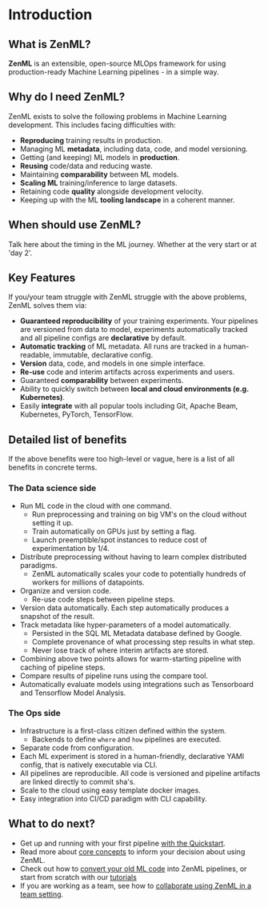 # Introduction

## What is ZenML?
**ZenML** is an extensible, open-source MLOps framework for using production-ready Machine Learning pipelines - in a simple way. 

## Why do I need ZenML?
ZenML exists to solve the following problems in Machine Learning development. This includes facing difficulties with:

* **Reproducing** training results in production.
* Managing ML **metadata**, including data, code, and model versioning.
* Getting (and keeping) ML models in **production**.
* **Reusing** code/data and reducing waste.
* Maintaining **comparability** between ML models.
* **Scaling ML** training/inference to large datasets.
* Retaining code **quality** alongside development velocity.
* Keeping up with the ML **tooling landscape** in a coherent manner.

## When should use ZenML?
Talk here about the timing in the ML journey. Whether at the very start or at 'day 2'.

## Key Features
If you/your team struggle with ZenML struggle with the above problems, ZenML solves them via:

* **Guaranteed reproducibility** of your training experiments. Your pipelines are versioned from data to model, 
  experiments automatically tracked and all pipeline configs are **declarative** by default.
* **Automatic tracking** of ML metadata. All runs are tracked in a human-readable, immutable, declarative config.
* **Version** data, code, and models in one simple interface.
* **Re-use** code and interim artifacts across experiments and users.
* Guaranteed **comparability** between experiments.
* Ability to quickly switch between **local and cloud environments \(e.g. Kubernetes\)**.
* Easily **integrate** with all popular tools including Git, Apache Beam, Kubernetes, PyTorch, TensorFlow.


## Detailed list of benefits
If the above benefits were too high-level or vague, here is a list of all benefits in concrete terms.

### The Data science side
* Run ML code in the cloud with one command.
  * Run preprocessing and training on big VM's on the cloud without setting it up.
  * Train automatically on GPUs just by setting a flag.
  * Launch preemptible/spot instances to reduce cost of experimentation by 1/4.
* Distribute preprocessing without having to learn complex distributed paradigms.
  * ZenML automatically scales your code to potentially hundreds of workers for millions of datapoints.
* Organize and version code.
  * Re-use code steps between pipeline steps.
* Version data automatically. Each step automatically produces a snapshot of the result.
* Track metadata like hyper-parameters of a model automatically.
  * Persisted in the SQL ML Metadata database defined by Google.
  * Complete provenance of what processing step results in what step.
  * Never lose track of where interim artifacts are stored.
* Combining above two points allows for warm-starting pipeline with caching of pipeline steps.
* Compare results of pipeline runs using the compare tool.
* Automatically evaluate models using integrations such as Tensorboard and Tensorflow Model Analysis.

### The Ops side
* Infrastructure is a first-class citizen defined within the system.
  * Backends to define `where` and `how` pipelines are executed.
* Separate code from configuration.
* Each ML experiment is stored in a human-friendly, declarative YAMl config, that is natively executable via CLI.
* All pipelines are reproducible. All code is versioned and pipeline artifacts are linked directly to commit sha's.
* Scale to the cloud using easy template docker images.
* Easy integration into CI/CD paradigm with CLI capability.

## What to do next?
* Get up and running with your first pipeline [with the Quickstart](getting-started/quickstart.md).
* Read more about [core concepts](getting-started/core-concepts.md) to inform your decision about using ZenML.
* Check out how to [convert your old ML code](getting-started/organizing-zenml.md) into ZenML pipelines, or start from scratch with our [tutorials](tutorials/creating-first-pipeline.ipynb)
* If you are working as a team, see how to [collaborate using ZenML in a team setting](repository/team-collaboration-with-zenml.md).
